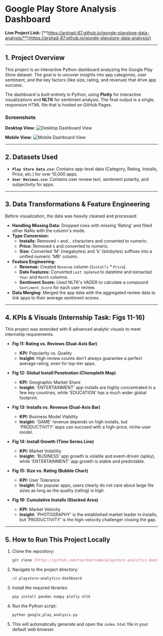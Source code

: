 # Google Play Store Analysis Dashboard

**Live Project Link:** [**https://arshad-87.github.io/google-playstore-data-analysis/**](https://arshad-87.github.io/google-playstore-data-analysis/)

---

## 1. Project Overview

This project is an interactive Python dashboard analyzing the Google Play Store dataset. The goal is to uncover insights into app categories, user sentiment, and the key factors (like size, rating, and revenue) that drive app success.

The dashboard is built entirely in Python, using **Plotly** for interactive visualizations and **NLTK** for sentiment analysis. The final output is a single, responsive HTML file that is hosted on GitHub Pages.

### Screenshots

**Desktop View:**
![Desktop Dashboard View](screenshots/dashboard_desktop.png)

**Mobile View:**
![Mobile Dashboard View](screenshots/dashboard_mobile.png)

---

## 2. Datasets Used

* **`Play Store Data.csv`:** Contains app-level data (Category, Rating, Installs, Price, etc.) for over 10,000 apps.
* **`User Reviews.csv`:** Contains user review text, sentiment polarity, and subjectivity for apps.

---

## 3. Data Transformations & Feature Engineering

Before visualization, the data was heavily cleaned and processed:

* **Handling Missing Data:** Dropped rows with missing 'Rating' and filled other NaNs with the column's mode.
* **Type Conversion:**
    * **Installs:** Removed `+` and `,` characters and converted to numeric.
    * **Price:** Removed `$` and converted to numeric.
    * **Size:** Converted 'M' (megabytes) and 'k' (kilobytes) suffixes into a unified numeric 'MB' column.
* **Feature Engineering:**
    * **Revenue:** Created `Revenue` column (`Installs` * `Price`).
    * **Date Features:** Converted `Last Updated` to datetime and extracted `Year` and `Month` columns.
    * **Sentiment Score:** Used NLTK's VADER to calculate a compound `Sentiment_Score` for each user review.
* **Data Merging:** Merged the app data with the aggregated review data to link apps to their average sentiment scores.

---

## 4. KPIs & Visuals (Internship Task: Figs 11-16)

This project was extended with 6 advanced analytic visuals to meet internship requirements.

* **Fig 11: Rating vs. Reviews (Dual-Axis Bar)**
    * **KPI:** Popularity vs. Quality
    * **Insight:** High review counts don't always guarantee a perfect average rating, even for top-tier apps.

* **Fig 12: Global Install Penetration (Choropleth Map)**
    * **KPI:** Geographic Market Share
    * **Insight:** 'ENTERTAINMENT' app installs are highly concentrated in a few key countries, while 'EDUCATION' has a much wider global footprint.

* **Fig 13: Installs vs. Revenue (Dual-Axis Bar)**
    * **KPI:** Business Model Viability
    * **Insight:** 'GAME' revenue depends on high installs, but 'PRODUCTIVITY' apps can succeed with a high-price, niche-user model.

* **Fig 14: Install Growth (Time Series Line)**
    * **KPI:** Market Volatility
    * **Insight:** 'BUSINESS' app growth is volatile and event-driven (spiky), while 'ENTERTAINMENT' app growth is stable and predictable.

* **Fig 15: Size vs. Rating (Bubble Chart)**
    * **KPI:** User Tolerance
    * **Insight:** For popular apps, users clearly do not care about large file sizes as long as the quality (rating) is high.

* **Fig 16: Cumulative Installs (Stacked Area)**
    * **KPI:** Market Velocity
    * **Insight:** 'PHOTOGRAPHY' is the established market leader in installs, but 'PRODUCTIVITY' is the high-velocity challenger closing the gap.

---

## 5. How to Run This Project Locally

1.  Clone the repository:
    ```sh
    git clone [https://github.com/YourUsername/playstore-analytics-dashboard.git](https://github.com/YourUsername/playstore-analytics-dashboard.git)
    ```
2.  Navigate to the project directory:
    ```sh
    cd playstore-analytics-dashboard
    ```
3.  Install the required libraries:
    ```sh
    pip install pandas numpy plotly nltk
    ```
4.  Run the Python script:
    ```sh
    python google_play_analysis.py
    ```
5.  This will automatically generate and open the `index.html` file in your default web browser.
